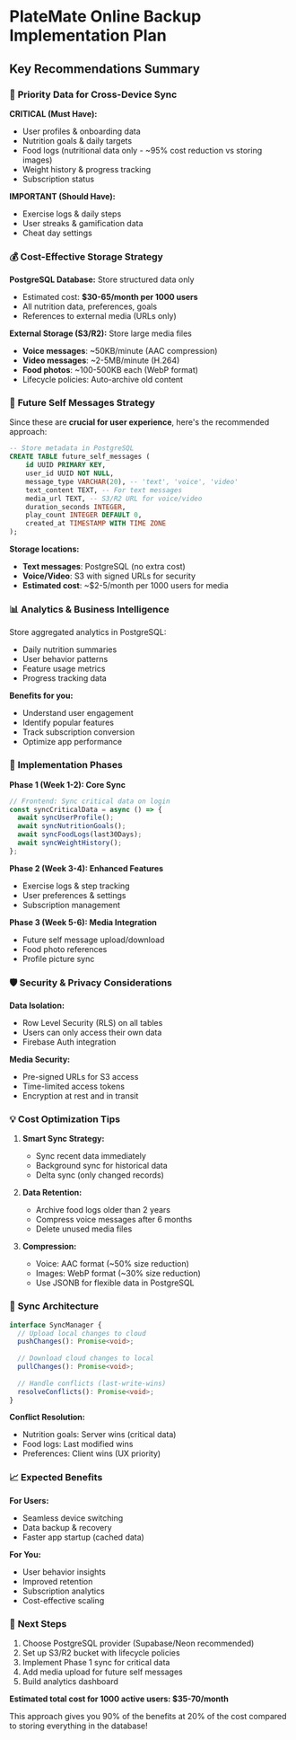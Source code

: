 # PlateMate Online Backup Implementation Plan

## Key Recommendations Summary

### 🎯 **Priority Data for Cross-Device Sync**

**CRITICAL (Must Have):**
- User profiles & onboarding data
- Nutrition goals & daily targets
- Food logs (nutritional data only - ~95% cost reduction vs storing images)
- Weight history & progress tracking
- Subscription status

**IMPORTANT (Should Have):**
- Exercise logs & daily steps
- User streaks & gamification data
- Cheat day settings

### 💰 **Cost-Effective Storage Strategy**

**PostgreSQL Database:** Store structured data only
- Estimated cost: **$30-65/month per 1000 users**
- All nutrition data, preferences, goals
- References to external media (URLs only)

**External Storage (S3/R2):** Store large media files
- **Voice messages**: ~50KB/minute (AAC compression)
- **Video messages**: ~2-5MB/minute (H.264)
- **Food photos**: ~100-500KB each (WebP format)
- Lifecycle policies: Auto-archive old content

### 🔧 **Future Self Messages Strategy**

Since these are **crucial for user experience**, here's the recommended approach:

```sql
-- Store metadata in PostgreSQL
CREATE TABLE future_self_messages (
    id UUID PRIMARY KEY,
    user_id UUID NOT NULL,
    message_type VARCHAR(20), -- 'text', 'voice', 'video'
    text_content TEXT, -- For text messages
    media_url TEXT, -- S3/R2 URL for voice/video
    duration_seconds INTEGER,
    play_count INTEGER DEFAULT 0,
    created_at TIMESTAMP WITH TIME ZONE
);
```

**Storage locations:**
- **Text messages**: PostgreSQL (no extra cost)
- **Voice/Video**: S3 with signed URLs for security
- **Estimated cost**: ~$2-5/month per 1000 users for media

### 📊 **Analytics & Business Intelligence**

Store aggregated analytics in PostgreSQL:
- Daily nutrition summaries
- User behavior patterns
- Feature usage metrics
- Progress tracking data

**Benefits for you:**
- Understand user engagement
- Identify popular features
- Track subscription conversion
- Optimize app performance

### 🚀 **Implementation Phases**

**Phase 1 (Week 1-2): Core Sync**
```javascript
// Frontend: Sync critical data on login
const syncCriticalData = async () => {
  await syncUserProfile();
  await syncNutritionGoals();
  await syncFoodLogs(last30Days);
  await syncWeightHistory();
};
```

**Phase 2 (Week 3-4): Enhanced Features**
- Exercise logs & step tracking
- User preferences & settings
- Subscription management

**Phase 3 (Week 5-6): Media Integration**
- Future self message upload/download
- Food photo references
- Profile picture sync

### 🛡️ **Security & Privacy Considerations**

**Data Isolation:**
- Row Level Security (RLS) on all tables
- Users can only access their own data
- Firebase Auth integration

**Media Security:**
- Pre-signed URLs for S3 access
- Time-limited access tokens
- Encryption at rest and in transit

### 💡 **Cost Optimization Tips**

1. **Smart Sync Strategy:**
   - Sync recent data immediately
   - Background sync for historical data
   - Delta sync (only changed records)

2. **Data Retention:**
   - Archive food logs older than 2 years
   - Compress voice messages after 6 months
   - Delete unused media files

3. **Compression:**
   - Voice: AAC format (~50% size reduction)
   - Images: WebP format (~30% size reduction)
   - Use JSONB for flexible data in PostgreSQL

### 🔄 **Sync Architecture**

```typescript
interface SyncManager {
  // Upload local changes to cloud
  pushChanges(): Promise<void>;
  
  // Download cloud changes to local
  pullChanges(): Promise<void>;
  
  // Handle conflicts (last-write-wins)
  resolveConflicts(): Promise<void>;
}
```

**Conflict Resolution:**
- Nutrition goals: Server wins (critical data)
- Food logs: Last modified wins
- Preferences: Client wins (UX priority)

### 📈 **Expected Benefits**

**For Users:**
- Seamless device switching
- Data backup & recovery
- Faster app startup (cached data)

**For You:**
- User behavior insights
- Improved retention
- Subscription analytics
- Cost-effective scaling

### 🎯 **Next Steps**

1. Choose PostgreSQL provider (Supabase/Neon recommended)
2. Set up S3/R2 bucket with lifecycle policies
3. Implement Phase 1 sync for critical data
4. Add media upload for future self messages
5. Build analytics dashboard

**Estimated total cost for 1000 active users: $35-70/month**

This approach gives you 90% of the benefits at 20% of the cost compared to storing everything in the database! 
